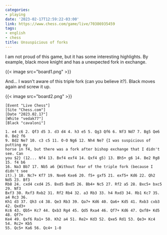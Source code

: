 ```yaml
---
categories:
- playing
date: '2023-02-17T12:59:22-03:00'
link: https://www.chess.com/game/live/70386935459
tags:
- english
- chess
title: Unsuspicious of forks
---
```


I am not proud of this game, but it has some interesting highlights. By example, black move knight and has a unexpected fork in exchange.

{{< image src="board1.png" >}}

And... I wasn't aware of this triple fork (can you believe it?). Black moves again and screw it up.

{{< image src="board2.png" >}}

```
[Event "Live Chess"]
[Site "Chess.com"]
[Date "2023.02.17"]
[White "vedak77"]
[Black "cavaloni"]

1. e4 c6 2. Qf3 d5 3. d3 d4 4. h3 e5 5. Qg3 Qf6 6. Nf3 Nd7 7. Bg5 Qe6 8. Be2 f6
9. Bd2 Ne7 10. c3 c5 11. O-O Ng6 12. Nh4 Ne7 {I was suspicious of putting my
horse in f4, but there was a fork after bishop exchange that I didn't see. Can
you $2} (12... Nf4 13. Bxf4 exf4 14. Qxf4 g5) 13. Bh5+ g6 14. Be2 Rg8 15. f4 b6
16. Na3 Bb7 17. Nb5 a6 {Without fear of the triple fork (because I didn't see
it).} 18. Nc7+ Kf7 19. Nxe6 Kxe6 20. f5+ gxf5 21. exf5+ Kd6 22. Qh2 Nd5 23. Bf3
Rb8 24. cxd4 cxd4 25. Bxd5 Bxd5 26. Bb4+ Nc5 27. Rf2 a5 28. Bxc5+ bxc5 29. Nf3
Bxf3 30. Rxf3 Rxb2 31. Rf2 Rb4 32. a3 Rb3 33. h4 Rxd3 34. Rb1 Kc7 35. a4 Rc3 36.
Kh1 d3 37. Qh3 c4 38. Qe3 Rb3 39. Qa7+ Kd6 40. Qa6+ Kd5 41. Rxb3 cxb3 42. Qxd3+
Kc6 43. Qb5+ Kc7 44. Qxb3 Rg4 45. Qd5 Rxa4 46. Qf7+ Kd6 47. Qxf8+ Kd5 48. Qf7+
Ke4 49. Qxf6 Ra1+ 50. Kh2 a4 51. Re2+ Kd3 52. Qxe5 Rd1 53. Qe3+ Kc4 54. Rc2+ Kb5
55. Qc5+ Ka6 56. Qc4+ 1-0
```